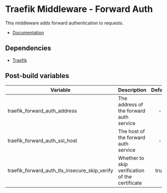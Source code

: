 # Traefik Middleware - Forward Auth

This middleware adds forward authentication to requests.

- [Documentation](https://doc.traefik.io/traefik/middlewares/http/forwardauth/)

## Dependencies

- [Traefik](../../README.md)

## Post-build variables

| Variable                                      | Description                                     | Default | Required |
| --------------------------------------------- | ----------------------------------------------- | :-----: | :------: |
| traefik_forward_auth_address                  | The address of the forward auth service         |   -    |    ✓     |
| traefik_forward_auth_ssl_host                 | The host of the forward auth service            |   -    |    ✓     |
| traefik_forward_auth_tls_insecure_skip_verify | Whether to skip verification of the certificate |  true   |    ✕     |
